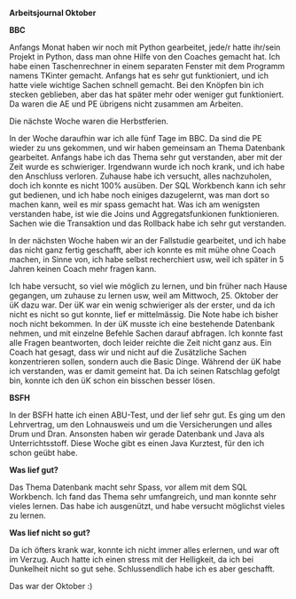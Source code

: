 **Arbeitsjournal Oktober**

**BBC**

Anfangs Monat haben wir noch mit Python gearbeitet, jede/r hatte ihr/sein Projekt in Python, dass man ohne Hilfe von den Coaches gemacht hat. Ich habe einen Taschenrechner in einem separaten Fenster mit dem Programm namens TKinter gemacht. Anfangs hat es sehr gut funktioniert, und ich hatte viele wichtige Sachen schnell gemacht. Bei den Knöpfen bin ich stecken geblieben, aber das hat später mehr oder weniger gut funktioniert. Da waren die AE und PE übrigens nicht zusammen am Arbeiten.

Die nächste Woche waren die Herbstferien.

In der Woche daraufhin war ich alle fünf Tage im BBC. Da sind die PE wieder zu uns gekommen, und wir haben gemeinsam an Thema Datenbank gearbeitet. Anfangs habe ich das Thema sehr gut verstanden, aber mit der Zeit wurde es schwieriger. Irgendwann wurde ich noch krank, und ich habe den Anschluss verloren. Zuhause habe ich versucht, alles nachzuholen, doch ich konnte es nicht 100% ausüben. Der SQL Workbench kann ich sehr gut bedienen, und ich habe noch einiges dazugelernt, was man dort so machen kann, weil es mir spass gemacht hat. Was ich am wenigsten verstanden habe, ist wie die Joins und Aggregatsfunkionen funktionieren. Sachen wie die Transaktion und das Rollback habe ich sehr gut verstanden.

In der nächsten Woche haben wir an der Fallstudie gearbeitet, und ich habe das nicht ganz fertig geschafft, aber ich konnte es mit mühe ohne Coach machen, in Sinne von, ich habe selbst recherchiert usw, weil ich später in 5 Jahren keinen Coach mehr fragen kann.

Ich habe versucht, so viel wie möglich zu lernen, und bin früher nach Hause gegangen, um zuhause zu lernen usw, weil am Mittwoch, 25. Oktober der üK dazu war. Der üK war ein wenig schwieriger als der erster, und da ich nicht es nicht so gut konnte, lief er mittelmässig. Die Note habe ich bisher noch nicht bekommen. In der üK musste ich eine bestehende Datenbank nehmen, und mit einzelne Befehle Sachen darauf abfragen. Ich konnte fast alle Fragen beantworten, doch leider reichte die Zeit nicht ganz aus. Ein Coach hat gesagt, dass wir und nicht auf die Zusätzliche Sachen konzentrieren sollen, sondern auch die Basic Dinge. Während der üK habe ich verstanden, was er damit gemeint hat. Da ich seinen Ratschlag gefolgt bin, konnte ich den üK schon ein bisschen besser lösen.

**BSFH**

In der BSFH hatte ich einen ABU-Test, und der lief sehr gut. Es ging um den Lehrvertrag, um den Lohnausweis und um die Versicherungen und alles Drum und Dran. Ansonsten haben wir gerade Datenbank und Java als Unterrichtsstoff. Diese Woche gibt es einen Java Kurztest, für den ich schon geübt habe.

**Was lief gut?**

Das Thema Datenbank macht sehr Spass, vor allem mit dem SQL Workbench. Ich fand das Thema sehr umfangreich, und man konnte sehr vieles lernen. Das habe ich ausgenützt, und habe versucht möglichst vieles zu lernen.

**Was lief nicht so gut?**

Da ich öfters krank war, konnte ich nicht immer alles erlernen, und war oft im Verzug. Auch hatte ich einen stress mit der Helligkeit, da ich bei Dunkelheit nicht so gut sehe. Schlussendlich habe ich es aber geschafft.

Das war der Oktober :)